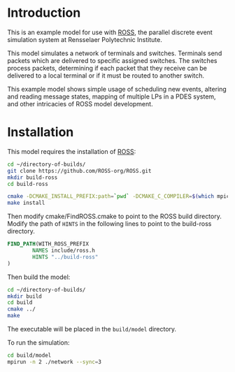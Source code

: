 # Introduction

This is an example model for use with [ROSS](http://github.com/carothersc/ROSS), the parallel discrete event simulation system at Rensselaer Polytechnic Institute.

This model simulates a network of terminals and switches. Terminals send packets which are delivered to specific assigned switches. The switches process packets, determining if each packet that they receive can be delivered to a local terminal or if it must be routed to another switch.

This example model shows simple usage of scheduling new events, altering and reading message states, mapping of multiple LPs in a PDES system, and other intricacies of ROSS model development.


# Installation

This model requires the installation of [ROSS](http://github.com/carothersc/ROSS): 
```bash
cd ~/directory-of-builds/
git clone https://github.com/ROSS-org/ROSS.git
mkdir build-ross
cd build-ross

cmake -DCMAKE_INSTALL_PREFIX:path=`pwd` -DCMAKE_C_COMPILER=$(which mpicc) -DCMAKE_CXX_COMPILER=$(which mpicxx) ../ROSS
make install
```

Then modify cmake/FindROSS.cmake to point to the ROSS build directory. 
Modify the path of `HINTS` in the following lines to point to the build-ross directory.
```cmake
FIND_PATH(WITH_ROSS_PREFIX 
        NAMES include/ross.h
		HINTS "../build-ross"
)
```

Then build the model:
```bash
cd ~/directory-of-builds/
mkdir build
cd build
cmake ../
make
```

The executable will be placed in the `build/model` directory.

To run the simulation:
```bash
cd build/model
mpirun -n 2 ./network --sync=3
```